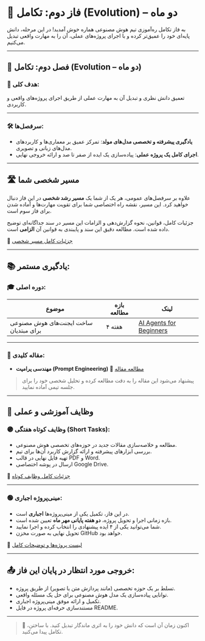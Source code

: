 # 🧬 فاز دوم: تکامل (Evolution) – دو ماه

به فاز تکامل ره‌آموزی تیم هوش مصنوعی هماره خوش آمدید!
در این مرحله، دانش پایه‌ای خود را عمیق‌تر کرده و با اجرای پروژه‌های عملی، آن را به مهارت واقعی تبدیل می‌کنیم.

---

## 🧭 فصل دوم: تکامل (Evolution – دو ماه)

### 🎯 هدف کلی:
تعمیق دانش نظری و تبدیل آن به مهارت عملی از طریق اجرای پروژه‌های واقعی و کاربردی.

---

### 🛠 سرفصل‌ها:

- **یادگیری پیشرفته و تخصصی مدل‌های مولد**: تمرکز عمیق بر معماری‌ها و کاربردهای مدل‌های زبانی و تصویری.
- **اجرای کامل یک پروژه عملی**: پیاده‌سازی یک ایده از صفر تا صد و ارائه خروجی نهایی.

---

## 🛣️ مسیر شخصی شما

علاوه بر سرفصل‌های عمومی، هر یک از شما یک **مسیر رشد شخصی** در این فاز دنبال خواهید کرد. این مسیر، نقشه راه اختصاصی شما برای تقویت مهارت‌ها و آماده شدن برای فاز سوم است.

جزئیات کامل، قوانین، نحوه گزارش‌دهی و الزامات این مسیر در سند جداگانه‌ای توضیح داده شده است. مطالعه دقیق این سند و پایبندی به قوانین آن **الزامی** است.

🔗 [جزئیات کامل مسیر شخصی](./Phase-2_Evolution/Your_path/README.md)

---

## 📚 یادگیری مستمر:

### 🎓 دوره اصلی:

| موضوع | بازه مطالعه | لینک |
|-------|--------------|------|
| ساخت ایجنت‌های هوش مصنوعی برای مبتدیان | ۴ هفته | [AI Agents for Beginners](https://github.com/microsoft/ai-agents-for-beginners) |

---

### 📝 مقاله کلیدی:

- **مهندسی پرامپت (Prompt Engineering)**
🔗 [مطالعه مقاله](https://archive.org/details/promptengineering_202401)

> پیشنهاد می‌شود این مقاله را به دقت مطالعه کرده و تحلیل شخصی خود را برای جلسه تیمی آماده نمایید.

---

## 📌 وظایف آموزشی و عملی

### 🟣 وظایف کوتاه هفتگی (Short Tasks):

- مطالعه و خلاصه‌سازی مقالات جدید در حوزه‌های تخصصی هوش مصنوعی.
- بررسی ابزارهای پیشرفته و ارائه گزارش کاربرد آن‌ها برای تیم.
- تهیه فایل نهایی در قالب PDF و Word.
- ارسال در پوشه اختصاصی Google Drive.

🔗 [جزئیات کامل وظایف کوتاه](./Short-Tasks.md)

---

### 🟢 مینی‌پروژه اجباری:

- در این فاز، تکمیل یکی از مینی‌پروژه‌ها **اجباری** است.
- بازه زمانی اجرا و تحویل پروژه، **دو هفته پایانی مهر ماه** تعیین شده است.
- شما می‌توانید یکی از ۴ ایده پیشنهادی را انتخاب کرده و اجرا نمایید.
- تحویل نهایی به صورت مخزن GitHub خواهد بود.

🔗 [لیست پروژه‌ها و توضیحات کامل](./Mini-Projects.md)

---

## 📤 خروجی مورد انتظار در پایان این فاز:

- تسلط بر یک حوزه تخصصی (مانند پردازش متن یا تصویر) از طریق پروژه.
- توانایی پیاده‌سازی یک مدل هوش مصنوعی برای حل یک مسئله واقعی.
- تکمیل و ارائه موفق مینی‌پروژه اجباری.
- مستندسازی حرفه‌ای پروژه در فایل README.

---

> 🌟 اکنون زمان آن است که دانش خود را به اثری ماندگار تبدیل کنید. با ساختن، تکامل پیدا می‌کنید.



